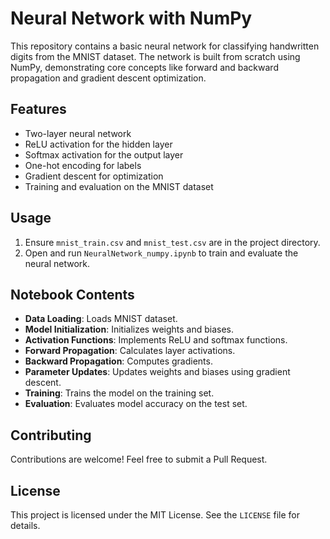 # Neural Network with NumPy

This repository contains a basic neural network for classifying handwritten digits from the MNIST dataset. The network is built from scratch using NumPy, demonstrating core concepts like forward and backward propagation and gradient descent optimization.

## Features

- Two-layer neural network
- ReLU activation for the hidden layer
- Softmax activation for the output layer
- One-hot encoding for labels
- Gradient descent for optimization
- Training and evaluation on the MNIST dataset

## Usage

1. Ensure `mnist_train.csv` and `mnist_test.csv` are in the project directory.
2. Open and run `NeuralNetwork_numpy.ipynb` to train and evaluate the neural network.

## Notebook Contents

- **Data Loading**: Loads MNIST dataset.
- **Model Initialization**: Initializes weights and biases.
- **Activation Functions**: Implements ReLU and softmax functions.
- **Forward Propagation**: Calculates layer activations.
- **Backward Propagation**: Computes gradients.
- **Parameter Updates**: Updates weights and biases using gradient descent.
- **Training**: Trains the model on the training set.
- **Evaluation**: Evaluates model accuracy on the test set.

## Contributing

Contributions are welcome! Feel free to submit a Pull Request.

## License

This project is licensed under the MIT License. See the `LICENSE` file for details.

